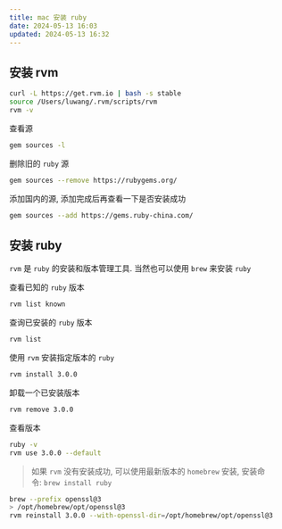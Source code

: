 ```yaml
---
title: mac 安装 ruby
date: 2024-05-13 16:03
updated: 2024-05-13 16:32
---
```


## 安装 rvm

```sh
curl -L https://get.rvm.io | bash -s stable
source /Users/luwang/.rvm/scripts/rvm
rvm -v
```

查看源

```sh
gem sources -l
```

删除旧的 `ruby` 源

```sh
gem sources --remove https://rubygems.org/
```

添加国内的源, 添加完成后再查看一下是否安装成功

```sh
gem sources --add https://gems.ruby-china.com/
```

## 安装 ruby

`rvm` 是 `ruby` 的安装和版本管理工具. 当然也可以使用 `brew` 来安装 `ruby`

查看已知的 `ruby` 版本

```sh
rvm list known
```

查询已安装的 `ruby` 版本

```sh
rvm list
```

使用 `rvm` 安装指定版本的 `ruby`

```sh
rvm install 3.0.0
```

卸载一个已安装版本

```sh
rvm remove 3.0.0
```

查看版本

```sh
ruby -v
rvm use 3.0.0 --default
```

> 如果 `rvm` 没有安装成功, 可以使用最新版本的 `homebrew` 安装, 安装命令: `brew install ruby`

```sh
brew --prefix openssl@3
> /opt/homebrew/opt/openssl@3
rvm reinstall 3.0.0 --with-openssl-dir=/opt/homebrew/opt/openssl@3
```
